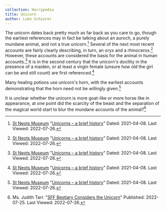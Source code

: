 ```yaml
---
collection: Harrypedia
title: Unicorn
author: Luke Schierer
---
```


The unicorn dates back pretty much as far back as you care to go, though the
earliest references may in fact be talking about an auroch, a purely mundane
animal, and not a true unicorn.[^220726-1]  Several of the next most recent
accounts are fairly clearly describing, in turn, an oryx and a
rhinoceros.[^220726-2]  However, these accounts are considered the basis for the
animal in human accounts.[^220726-3]  It is in the second century that the
unicorn's docility in the presence of a maiden, or at least a virgin female
(unsure how old the girl can be and still count) are first
referenced.[^220726-4]  

Many healing potions use unicorn's horn, with the earliest accounts
demonstrating that the horn need not be willingly given.[^220726-5]  

It is unclear whether the unicorn is more goat-like or more horse like in
appearance, at one point did the scarcity of the beast and the separation of
the magical world start to blur the mundane accounts of the animal?[^220726-6]

[^220726-1]: [St Neots Museum](https://www.stneotsmuseum.org.uk/)
    "[Unicorns – a brief history](https://www.stneotsmuseum.org.uk/articles/unicorns-a-brief-history/)"
    Dated: 2021-04-08. Last Viewed: 2022-07-26.

[^220726-2]: [St Neots Museum](https://www.stneotsmuseum.org.uk/)
    "[Unicorns – a brief history](https://www.stneotsmuseum.org.uk/articles/unicorns-a-brief-history/)"
    Dated: 2021-04-08. Last Viewed: 2022-07-26.

[^220726-3]: [St Neots Museum](https://www.stneotsmuseum.org.uk/)
    "[Unicorns – a brief history](https://www.stneotsmuseum.org.uk/articles/unicorns-a-brief-history/)"
    Dated: 2021-04-08. Last Viewed: 2022-07-26.

[^220726-4]: [St Neots Museum](https://www.stneotsmuseum.org.uk/)
    "[Unicorns – a brief history](https://www.stneotsmuseum.org.uk/articles/unicorns-a-brief-history/)"
    Dated: 2021-04-08. Last Viewed: 2022-07-26.

[^220726-5]: [St Neots Museum](https://www.stneotsmuseum.org.uk/)
    "[Unicorns – a brief history](https://www.stneotsmuseum.org.uk/articles/unicorns-a-brief-history/)"
    Dated: 2021-04-08. Last Viewed: 2022-07-26.

[^220726-6]: Ms. Judith Tarr. 
    "[SFF Bestiary Considers the Unicorn](https://www.tor.com/2022/07/25/sff-bestiary-considers-the-unicorn/)"
    Published: 2022-07-25. Last Viewed: 2022-07-26.
